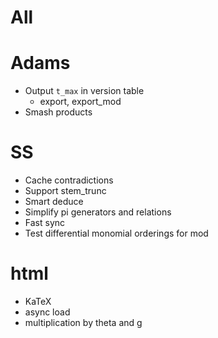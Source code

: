 # All

# Adams
* Output `t_max` in version table
    * export, export_mod
* Smash products

# SS
* Cache contradictions
* Support stem_trunc
* Smart deduce
* Simplify pi generators and relations
* Fast sync
* Test differential monomial orderings for mod

# html
* KaTeX
* async load
* multiplication by theta and g
